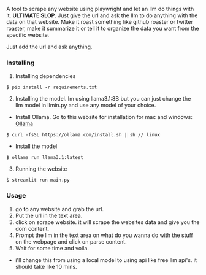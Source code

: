 A tool to scrape any website using playwright and let an llm do things with it. **ULTIMATE SLOP**. Just give the url and ask the llm to do anything with the data on that website. Make it roast something like github roaster or twitter roaster, make it summarize it or tell it to organize the data you want from the specific website.

Just add the url and ask anything.

### Installing
1. Installing dependencies
```
$ pip install -r requirements.txt
```

2. Installing the model. Im using llama3.1:8B but you can just change the llm model in llmin.py and use any model of your choice.
- Install Ollama. Go to this website for installation for mac and windows: [Ollama](https://ollama.com/download/mac)
```
$ curl -fsSL https://ollama.com/install.sh | sh // linux
```

- Install the model
```
$ ollama run llama3.1:latest
```

3. Running the website
```
$ streamlit run main.py
```

### Usage
1. go to any website and grab the url.
2. Put the url in the text area.
3. click on scrape website. it will scrape the websites data and give you the dom content.
4. Prompt the llm in the text area on what do you wanna do with the stuff on the webpage and click on parse content.
4. Wait for some time and voila.


- i'll change this from using a local model to using api like free llm api's. it should take like 10 mins.
